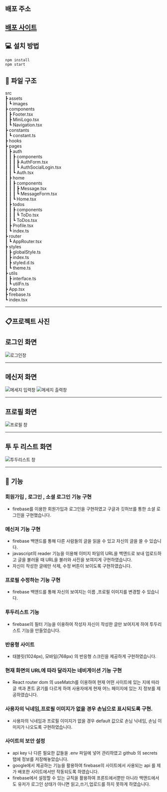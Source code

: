 ## 배포 주소

## <a href="https://gilpop8663.github.io/clone-social-network-service/">배포 사이트</a>

## 💻 설치 방법

    npm install
    npm start

## 📂 파일 구조

src  
 ┣ assets  
 ┃ ┗ images  
 ┣ components  
 ┃ ┣ Footer.tsx  
 ┃ ┣ MiniLogo.tsx  
 ┃ ┗ Navigation.tsx  
 ┣ constants  
 ┃ ┗ constant.ts  
 ┣ hooks  
 ┣ pages  
 ┃ ┣ auth  
 ┃ ┃ ┣ components  
 ┃ ┃ ┃ ┣ AuthForm.tsx  
 ┃ ┃ ┃ ┗ AuthSocialLogin.tsx  
 ┃ ┃ ┗ Auth.tsx  
 ┃ ┣ home  
 ┃ ┃ ┣ components  
 ┃ ┃ ┃ ┣ Message.tsx  
 ┃ ┃ ┃ ┗ MessageForm.tsx  
 ┃ ┃ ┗ Home.tsx  
 ┃ ┣ todos  
 ┃ ┃ ┣ components  
 ┃ ┃ ┃ ┗ ToDo.tsx  
 ┃ ┃ ┗ ToDos.tsx  
 ┃ ┣ Profile.tsx  
 ┃ ┗ index.ts  
 ┣ router  
 ┃ ┗ AppRouter.tsx  
 ┣ styles  
 ┃ ┣ globalStyle.ts  
 ┃ ┣ index.ts  
 ┃ ┣ styled.d.ts  
 ┃ ┗ theme.ts  
 ┣ utils  
 ┃ ┣ interface.ts  
 ┃ ┗ utilFn.ts  
 ┣ App.tsx  
 ┣ firebase.ts  
 ┗ index.tsx

---

## 📋프로젝트 사진

## 로그인 화면

<img src="https://user-images.githubusercontent.com/80146176/155887219-cf841269-49b7-4976-87ec-c6cd3788e370.png" alt="로그인창"/>

---

## 메신저 화면

<img src="https://user-images.githubusercontent.com/80146176/155887456-cc119147-2359-4402-bc5c-21a5718e0ced.png" alt="메세지 입력창"/>
<img src="https://user-images.githubusercontent.com/80146176/155887482-bda11154-a7c2-49b0-9922-765d2c8d2308.png" alt="메세지 출력창"/>

---

## 프로필 화면

<img src="https://user-images.githubusercontent.com/80146176/155887526-7edceedc-6416-4dfb-a6b7-773d79603b52.png" alt="프로필 창"/>

---

## 투 두 리스트 화면

<img src="https://user-images.githubusercontent.com/80146176/155887586-f2f64d11-d39f-4350-9b96-e2b1a6c7cdc4.png" alt="투두리스트 창"/>

---

## 📝 기능

### 회원가입 , 로그인 , 소셜 로그인 기능 구현

- firebase를 이용한 회원가입과 로그인을 구현하였고 구글과 깃허브를 통한 소셜 로그인을 구현했습니다.

### 메신저 기능 구현

- firebase 백앤드를 통해 다른 사람들의 글을 읽을 수 있고 자신의 글을 쓸 수 있습니다.
- javascript의 reader 기능을 이용해 이미지 파일의 URL을 백앤드로 보내 업로드하고 글을 불러올 때 URL을 불러와 사진을 보여지게 구현하였습니다.
- 자신이 작성한 글에만 삭제, 수정 버튼이 보이도록 구현하였습니다.

### 프로필 수정하는 기능 구현

- firebase 백앤드를 통해 자신의 보여지는 이름 ,프로필 이미지를 변경할 수 있습니다.

### 투두리스트 기능

- firebase의 필터 기능을 이용하여 작성자 자신이 작성한 글만 보여지게 하여 투두리스트 기능을 만들었습니다.

### 반응형 사이트

- 태블릿(1024px), 모바일(768px) 의 반응형 스크린을 제공하게 구현하였습니다.

### 현재 화면의 URL에 따라 달라지는 네비게이션 기능 구현

- React router dom 의 useMatch를 이용하여 현재 어떤 사이트에 있는 지에 따라 글 색과 폰트 굵기를 다르게 하여 사용자에게 현재 어느 페이지에 있는 지 정보를 제공하였습니다.

### 사용자의 닉네임,프로필 이미지가 없을 경우 손님으로 표시되도록 구현.

- 사용자의 닉네임과 프로필 이미지가 없을 경우 default 값으로 손님 닉네임, 손님 이미지가 나오도록 구현하였습니다.

### 사이트의 보안 설정

- api key 나 다른 필요한 값들을 .env 파일에 넣어 관리하였고 github 의 secrets 탭에 정보를 저장해놓았습니다.
- google에서 제공하는 기능을 활용하여 firebase의 사이트에서 사용되는 api 를 제가 배포한 사이트에서만 작동되도록 하였습니다.
- firebase에서 설정할 수 있는 규칙을 활용하여 프론트에서뿐만 아니라 백앤드에서도 유저가 로그인 상태가 아니면 읽고,쓰기,업로드를 하지 못하게 하였습니다.

